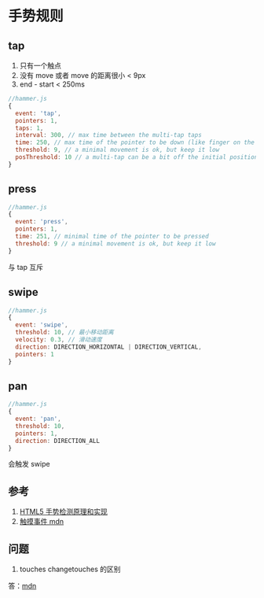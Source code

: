 # 手势规则

## tap

1. 只有一个触点
2. 没有 move 或者 move 的距离很小 < 9px
3. end - start < 250ms

```javascript
//hammer.js
{
  event: 'tap',
  pointers: 1,
  taps: 1,
  interval: 300, // max time between the multi-tap taps
  time: 250, // max time of the pointer to be down (like finger on the screen)
  threshold: 9, // a minimal movement is ok, but keep it low
  posThreshold: 10 // a multi-tap can be a bit off the initial position
}
```

## press

```javascript
//hammer.js
{
  event: 'press',
  pointers: 1,
  time: 251, // minimal time of the pointer to be pressed
  threshold: 9 // a minimal movement is ok, but keep it low
}
```

与 tap 互斥

## swipe

```javascript
//hammer.js
{
  event: 'swipe',
  threshold: 10, // 最小移动距离
  velocity: 0.3, // 滑动速度
  direction: DIRECTION_HORIZONTAL | DIRECTION_VERTICAL,
  pointers: 1
}
```

## pan

```javascript
//hammer.js
{
  event: 'pan',
  threshold: 10,
  pointers: 1,
  direction: DIRECTION_ALL
}
```

会触发 swipe

## 参考

1. [HTML5 手势检测原理和实现](https://zhuanlan.zhihu.com/p/21927991)
2. [触摸事件 mdn](https://developer.mozilla.org/zh-CN/docs/Web/API/Touch_events#Example)

## 问题

1. touches changetouches 的区别

答：[mdn](https://developer.mozilla.org/zh-CN/docs/Web/Events/touchstart)
